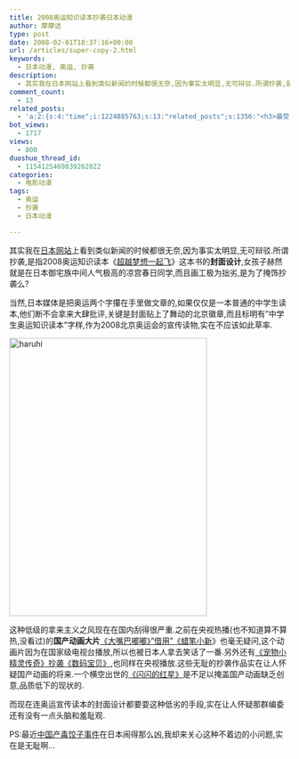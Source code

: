 ```yaml
---
title: 2008奥运知识读本抄袭日本动漫
author: 摩摩诘
type: post
date: 2008-02-01T18:37:16+00:00
url: /articles/super-copy-2.html
keywords:
  - 日本动漫, 奥运, 抄袭
description:
  - 其实我在日本网站上看到类似新闻的时候都很无奈,因为事实太明显,无可辩驳.所谓抄袭,是指2008奥运知识读本《超越梦想一起飞》这本书的封面设计,女孩子赫然就是在日本御宅族中间人气极高的凉宫春日同学,而且画工极为拙劣,是为了掩饰抄袭么?
comment_count:
  - 13
related_posts:
  - 'a:2:{s:4:"time";i:1224885763;s:13:"related_posts";s:1356:"<h3>最受欢迎日志</h3><ul class="related_post"><li><a href="http://www.digglife.cn/articles/beijing-olympic-online.html" title="网上在线观看北京奥运会直播的几种方法">网上在线观看北京奥运会直播的几种方法</a></li><li><a href="http://www.digglife.cn/articles/freeware-burner.html" title="7款替代Nero的免费CD/DVD刻录软件下载">7款替代Nero的免费CD/DVD刻录软件下载</a></li><li><a href="http://www.digglife.cn/articles/7-free-anti-virus-softwares.html" title="7款不错的免费Windows杀毒软件">7款不错的免费Windows杀毒软件</a></li><li><a href="http://www.digglife.cn/articles/convert-word-pdf.html" title="如何将Word文档转化为PDF">如何将Word文档转化为PDF</a></li><li><a href="http://www.digglife.cn/articles/ppc-freeware-download.html" title="PPC,Windows Mobile手机免费软件下载网站:PPC Freeware">PPC,Windows Mobile手机免费软件下载网站:PPC Freeware</a></li><li><a href="http://www.digglife.cn/articles/ie8-new-features-download.html" title="IE 8 Beta 1简体中文版下载和新功能介绍">IE 8 Beta 1简体中文版下载和新功能介绍</a></li><li><a href="http://www.digglife.cn/articles/vista-theme-visual-style-download.html" title="7个漂亮的Vista主题(视觉样式)下载">7个漂亮的Vista主题(视觉样式)下载</a></li></ul>";}'
bot_views:
  - 1717
views:
  - 800
duoshuo_thread_id:
  - 1154125469839262022
categories:
  - 电影动漫
tags:
  - 奥运
  - 抄袭
  - 日本动漫

---
```

其实我在<a href="http://blog.livedoor.jp/dqnplus/archives/1085082.html" target="_blank">日本网站</a>上看到类似新闻的时候都很无奈,因为事实太明显,无可辩驳.所谓抄袭,是指2008奥运知识读本《<a href="http://www.amazon.cn/mn/detailApp?prodid=bkbk722372#" title="超越梦想一起飞" target="_blank">超越梦想一起飞</a>》这本书的**封面设计**,女孩子赫然就是在日本御宅族中间人气极高的凉宫春日同学,而且画工极为拙劣,是为了掩饰抄袭么?

当然,日本媒体是把奥运两个字攥在手里做文章的,如果仅仅是一本普通的中学生读本,他们断不会拿来大肆批评,关键是封面贴上了舞动的北京徽章,而且标明有&#8221;中学生奥运知识读本&#8221;字样,作为2008北京奥运会的宣传读物,实在不应该如此草率.

<!--more-->

[<img src="http://digglife.qiniudn.com/wp-content/uploads/3/379/2008/02/haruhi-thumb.jpg" style="border: 0px none " alt="haruhi" border="0" height="500" width="355" />][1]

这种低级的拿来主义之风现在在国内刮得很严重.之前在央视热播(也不知道算不算热,没看过)的**国产动画大片**<a href="http://news.qq.com/a/20070726/000780.htm" target="_blank">《大嘴巴嘟嘟》&#8221;借用&#8221;《蜡笔小新</a>》也毫无疑问,这个动画片因为在国家级电视台播放,所以也被日本人拿去笑话了一番.另外还有<a href="http://www.lightory.net/archives/126/" title="《宠物小精灵传奇》抄袭《数码宝贝》" target="_blank">《宠物小精灵传奇》抄袭《数码宝贝》</a>,也同样在央视播放.这些无耻的抄袭作品实在让人怀疑国产动画的将来.一个横空出世的<a href="http://www.cuhkacs.org/~benng/Bo-Blog/read.php?817" title="《闪闪的红星》" target="_blank">《闪闪的红星》</a>是不足以掩盖国产动画缺乏创意,品质低下的现状的.

而现在连奥运宣传读本的封面设计都要耍这种低劣的手段,实在让人怀疑那群编委还有没有一点头脑和羞耻观.

PS:最近<a href="http://fuxing.bbs.cctv.com/viewthread.php?tid=11490985&extra=page%3D1" target="_blank">中国产毒饺子事件</a>在日本闹得那么凶,我却来关心这种不着边的小问题,实在是无耻啊&#8230;

 [1]: https://www.digglife.net/wp-content/uploads/3/379/2008/02/haruhi.jpg